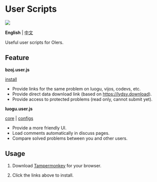 # User Scripts

![](https://travis-ci.com/sxyz-edu/user-scripts.svg?branch=master)

**English** | [中文](./README-zh.md)

Useful user scripts for OIers.

## Feature

**bzoj.user.js**

[install][bzoj-user-js]

- Provide links for the same problem on luogu, vijos, codevs, etc.
- Provide direct data download link (based on <https://lydsy.download>).
- Provide access to protected problems (read only, cannot submit yet).

**luogu.user.js**

[core][luogu-user-js] | [configs][luogu-config]

- Provide a more friendly UI.
- Load comments automatically in discuss pages.
- Compare solved problems between you and other users.

## Usage

1. Download [Tampermonkey](https://tampermonkey.net/) for your browser.

2. Click the links above to install.

[bzoj-user-js]: https://raw.githubusercontent.com/sxyz-edu/user-scripts/master/dist/bzoj.user.js
[luogu-user-js]: https://raw.githubusercontent.com/sxyz-edu/user-scripts/master/dist/luogu.user.js
[luogu-config]: https://raw.githubusercontent.com/sxyz-edu/user-scripts/master/dist/luogu-custom.user.js
